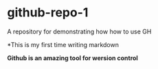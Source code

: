 # github-repo-1
A repository for demonstrating how how to use GH


*This is my first time writing markdown

**Github is an amazing tool for wersion control**
